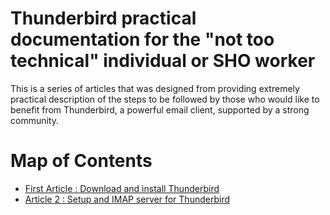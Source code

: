 # Thunderbird practical documentation for the "not too technical" individual or SHO worker

This is a series of articles that was designed from providing extremely practical description of the steps to be followed by those who would like to benefit from Thunderbird, a powerful email client, supported by a strong community.

# Map of Contents

- [First Article : Download and install Thunderbird]()
- [Article 2 : Setup and IMAP server for Thunderbird](Setup_imap_email_thunderbird)
